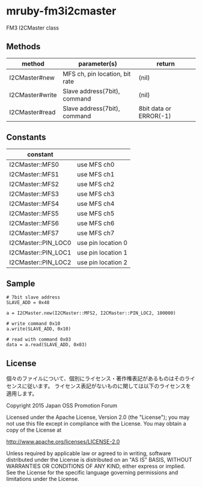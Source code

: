 # mruby-fm3i2cmaster
FM3 I2CMaster class

## Methods

|method|parameter(s)|return|
|---|---|---|
|I2CMaster#new|MFS ch, pin location, bit rate|(nil)|
|I2CMaster#write|Slave address(7bit), command|(nil)|
|I2CMaster#read|Slave address(7bit), command|8bit data or ERROR(-1)|

## Constants

|constant||
|---|---|
|I2CMaster::MFS0|use MFS ch0|
|I2CMaster::MFS1|use MFS ch1|
|I2CMaster::MFS2|use MFS ch2|
|I2CMaster::MFS3|use MFS ch3|
|I2CMaster::MFS4|use MFS ch4|
|I2CMaster::MFS5|use MFS ch5|
|I2CMaster::MFS6|use MFS ch6|
|I2CMaster::MFS7|use MFS ch7|
|I2CMaster::PIN_LOC0|use pin location 0|
|I2CMaster::PIN_LOC1|use pin location 1|
|I2CMaster::PIN_LOC2|use pin location 2|

## Sample

    # 7bit slave address
    SLAVE_ADD = 0x48  
    
    a = I2CMaster.new(I2CMaster::MFS2, I2CMaster::PIN_LOC2, 100000)
    
    # write command 0x10
    a.write(SLAVE_ADD, 0x10)
    
    # read with command 0x03
    data = a.read(SLAVE_ADD, 0x03)

## License
個々のファイルについて、個別にライセンス・著作権表記があるものはそのライセンスに従います。
ライセンス表記がないものに関しては以下のライセンスを適用します。

Copyright 2015 Japan OSS Promotion Forum

Licensed under the Apache License, Version 2.0 (the "License");
you may not use this file except in compliance with the License.
You may obtain a copy of the License at

http://www.apache.org/licenses/LICENSE-2.0

Unless required by applicable law or agreed to in writing, software
distributed under the License is distributed on an "AS IS" BASIS,
WITHOUT WARRANTIES OR CONDITIONS OF ANY KIND, either express or implied.
See the License for the specific language governing permissions and
limitations under the License.